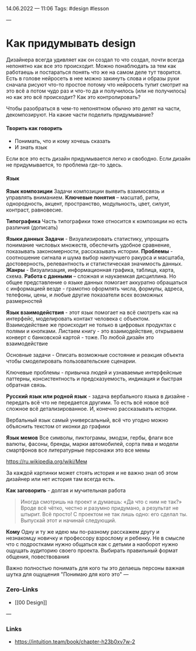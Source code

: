 14.06.2022 — 11:06
Tags: #design #lesson 

—
# Как придумывать design
Дизайнера всегда удивляет как он создал то что создал, почти всегда непонятно как все это происходит. Можно понаблюдать за тем как работаешь и постараться понять что же на самом деле тут творится. Есть в голове нейросеть в нее можно закинуть слова и образы руки сначала рисуют что-то простое потому что нейросеть тупит смотрит на это всё а потом чудо раз и что-то да и получилось (или не получилось) но как это всё происходит? Как это контролировать?

Чтобы разобраться в чем-то непонятном обычно это делят на части, декомпозируют. 
На какие части поделить придумывание?

#### Творить как говорить
- Понимать, что и кому хочешь сказать
- И знать язык

Если все это есть дизайн придумывается легко и свободно. Если дизайн не придумывается, то проблема где-то здесь.

#### Язык
**Язык композиции**
Задачи композиции выявить взаимосвязь и управлять вниманием. 
**Ключевые понятия** – масштаб, ритм, однородность, акцент, пространство, модульность, цвет, силуэт, контраст, равновесие. 

**Типографика**
Часть типографики тоже относится к композиции но есть различия (дописать)


**Языки данных**
**Задачи** - Визуализировать статистику, упрощать понимание числовых множеств, обеспечить удобное сравнение, показывать закономерности, рассказывать истории.
**Проблемы** - соотношение сигнала и шума выбор наилучшего ракурса и масштаба, достоверность, релевантность и статистическая значимость данных. 
**Жанры** - Визуализация, информационная графика, таблица, карта, схема.
**Работа с данными** – сложная и наукаемкая дисциплина. Но общее представление о языке данных помогает аккуратно обращаться с информацией везде - грамотно оформлять числа, формулы, адреса, телефоны, цены, и любые другие показатели всех возможных размерностей

**Язык взаимодействия** - этот язык помогает на всё смотреть как на интерфейс, моделировать контакт человека с объектом. Взаимодействие же происходит не только в цифровых продуктах с полями и кнопками. Листаем книгу - это взаимодействие, открываем конверт с банковской картой - тоже. По любой дизайн это взаимодействие

Основные задачи - Описать возможные состояние и реакция объекта чтобы смоделировать пользовательские сценарии.

Ключевые проблемы -  привычка людей и узнаваемые интерфейсные паттерны, консистентность и предсказуемость, индикация и быстрая обратная связь. 

**Русский язык или родной язык** -  задача вербального языка в дизайне - передать всё что не передается другими. То есть всё новое всё сложное всё детализированное. И, конечно рассказывать истории. 

Вербальный язык самый универсальный, всё что угодно можно объяснить текстом от иконки до графики

**Язык мемов** Все символы, пиктограмы, эмодзи, гербы, флаги все валюты, фасоны, бренды, марки автомобилей, сорта пива и модели смартфонов все литературные персонажи это все мемы 

https://ru.wikipedia.org/wiki/Мем

За каждой картинки может стоять история и не важно знал об этом дизайнер или нет история там всегда есть.

**Как заговорить** - долгая и мучительная работа
> Иногда смотришь на проект и думаешь: «Да что с ним не так?» Вроде всё чётко, честно и разумно придумано, а результат не штырит. Всё просто! С проектом не так лишь одно: его сделал ты. Выпускай этот и начинай следующий.

**Кому** Одну и ту же идею мы по-разному расскажем другу и незнакомцу новичку и профессору взрослому и ребенку. Не в смысле что с подростками нужно общаться как с детьми а наоборот нужно ощущать аудиторию своего проекта. Выбирать правильный формат общения, повествования 

Важно полностью понимать для кого ты это делаешь персоны важная шутка для ощущения "Понимаю для кого это"
—
### Zero-Links
- [[00 Design]]

—
### Links
- https://intuition.team/book/chapter-h23b0xv7w-2